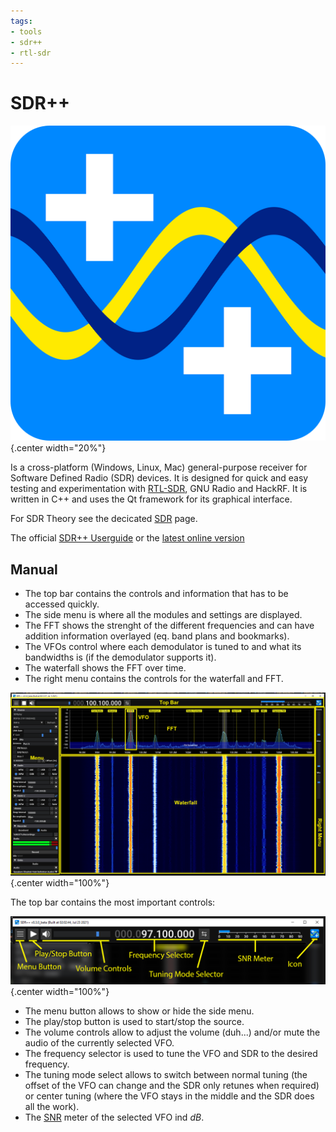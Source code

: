 ```yaml
---
tags:
- tools
- sdr++
- rtl-sdr
---
```

# SDR++

![](img/sdrpp.png){.center width="20%"}


Is a cross-platform (Windows, Linux, Mac) general-purpose receiver for Software Defined Radio (SDR) devices. It is designed for quick and easy testing and experimentation with [RTL-SDR](./../../hw/rtl-sdr/index.md), GNU Radio and HackRF. It is written in C++ and uses the Qt framework for its graphical interface.

For SDR Theory see the decicated [SDR](./../../computerscience/sdr/index.md) page.

The official [SDR++ Userguide](docs/sdr++-userguide.pdf) or the [latest online version](https://www.sdrpp.org/manual.pdf)

## Manual

- The top bar contains the controls and information that has to be accessed quickly.
- The side menu is where all the modules and settings are displayed.
- The FFT shows the strenght of the different frequencies and can have addition information overlayed (eq. band plans and bookmarks).
- The VFOs control where each demodulator is tuned to and what its bandwidths is (if the demodulator supports it).
- The waterfall shows the FFT over time.
- The right menu contains the controls for the waterfall and FFT.

![Main UI](img/sdrpp-ui_parts.png){.center width="100%"}

The top bar contains the most important controls:

![Top Bar](img/sdrpp-top_bar.png){.center width="100%"}

- The menu button allows to show or hide the side menu.
- The play/stop button is used to start/stop the source.
- The volume controls allow to adjust the volume (duh...) and/or mute the audio of the currently selected VFO.
- The frequency selector is used to tune the VFO and SDR to the desired frequency.
- The tuning mode select allows to switch between normal tuning (the offset of the VFO can change and the SDR only retunes when required) or center tuning (where the VFO stays in the middle and the SDR does all the work).
- The [SNR](https://en.wikipedia.org/wiki/Signal-to-noise_ratio) meter of the selected VFO ind $dB$.